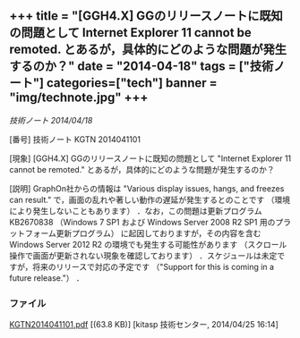 +++
title = "[GGH4.X] GGのリリースノートに既知の問題として Internet Explorer 11 cannot be remoted. とあるが，具体的にどのような問題が発生するのか？"
date = "2014-04-18"
tags = ["技術ノート"]
categories=["tech"]
banner = "img/technote.jpg"
+++
------------------------------------------------------------------------------------------------------------------------------------------

*技術ノート
2014/04/18*


[番号]
技術ノート KGTN 2014041101

[現象]
[GGH4.X] GGのリリースノートに既知の問題として "Internet Explorer 11
cannot be remoted." とあるが，具体的にどのような問題が発生するのか？

[説明]
GraphOn社からの情報は "Various display issues, hangs, and freezes can
result." で，画面の乱れや著しい動作の遅延が発生するとのことです
（環境により発生しないこともあります） ．なお，この問題は更新プログラム
KB2670838 （Windows 7 SP1 および Windows Server 2008 R2 SP1
用のプラットフォーム更新プログラム）
に起因しておりますが，その内容を含む Windows Server 2012 R2
の環境でも発生する可能性があります
（スクロール操作で画面が更新されない現象を確認しております）
．スケジュールは未定ですが，将来のリリースで対応の予定です （"Support
for this is coming in a future release."） ．


### ファイル





[KGTN2014041101.pdf](http://techreport.kitasp.net/attachments/download/1663/KGTN2014041101.pdf)
 [(63.8 KB)] [kitasp 技術センター, 2014/04/25
16:14]
